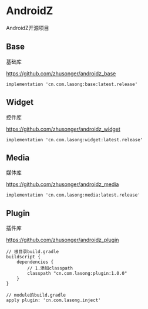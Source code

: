 # AndroidZ
AndroidZ开源项目

## Base

基础库

https://github.com/zhusonger/androidz_base

```
implementation 'cn.com.lasong:base:latest.release'
```

## Widget

控件库

https://github.com/zhusonger/androidz_widget

```
implementation 'cn.com.lasong:widget:latest.release'
```

## Media

媒体库

https://github.com/zhusonger/androidz_media

```
implementation 'cn.com.lasong:media:latest.release'
```

## Plugin

插件库

https://github.com/zhusonger/androidz_plugin


```
// 根目录build.gradle
buildscript {
    dependencies {
        // 1.添加classpath
        classpath "cn.com.lasong:plugin:1.0.0"
    }
}

// module的build.gradle
apply plugin: 'cn.com.lasong.inject'
```